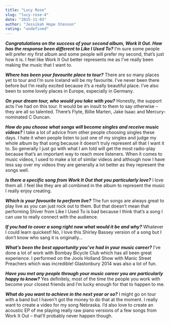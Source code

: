 ```yaml
---
title: "Lucy Rose"
slug: "lucy-rose-4"
date: "2015-11-03"
author: "Jessikah Hope Stenson"
rating: "undefined"
---
```


**_Congratulations on the success of your second album, Work It Out. How has the response been different to Like I Used To?_** I’m sure some people will prefer my first album and some people will prefer my second, that’s just how it is. I feel like Work It Out better represents me as I’ve really been making the music that I want to.

**_Where has been your favourite place to tour?_** There are so many places yet to tour and I’m sure Iceland will be my favourite. I’ve never been there before but I’m really excited because it’s a really beautiful place. I’ve also been to some lovely places in Europe, especially in Germany.

**_On your dream tour, who would you take with you?_** Honestly, the support acts I’ve had on this tour. It would be an insult to them to say otherwise – they are all so talented. There’s Flyte, Billie Marten, Jake Isaac and Mercury-nominated C Duncan.

**_How do you choose what songs will become singles and receive music videos?_** I take a lot of advice from other people choosing singles these days. I hate it when people listen to just one of my singles and judge my whole album by that song because it doesn’t truly represent all that I want it to. So generally I just go with what I am told will get the most radio-play because that’s an important way to reach more listeners. When it comes to music videos, I used to make a lot of similar videos and although now I have less say over my videos they are generally a lot better as they represent the songs well.

**_Is there a specific song from Work It Out that you particularly love?_** I love them all. I feel like they are all combined in the album to represent the music I really enjoy creating.

**_Which is your favourite to perform live?_** The fun songs are always great to play live as you can just rock out to them. But that doesn’t mean that performing Shiver from Like I Used To is bad because I think that’s a song I can use to really connect with the audience.

**_If you had to cover a song right now what would it be and why?_** Whatever I could learn quickest! No, I love this Shirley Bassey version of a song but I don’t know who sang it is originally…

**_What’s been the best opportunity you’ve had in your music career?_** I’ve done a lot of work with Bombay Bicycle Club which has all been great experience. I performed on the Jools Holland Show with Manic Street Preachers which was incredible! Glastonbury 2014 was also a lot of fun.

**_Have you met any people through your music career you are particularly happy to know?_** Yes definitely, most of the time the people you work with become your closest friends and I’m lucky enough for that to happen to me.

**_What do you want to achieve in the next year or so?_** I might go on tour with a band but I haven’t got the money to do that at the moment. I really want to create a video for my song Nebraska. I’d also love to create an acoustic EP of me playing really raw piano versions of a few songs from Work It Out – that’ll probably never happen though.
